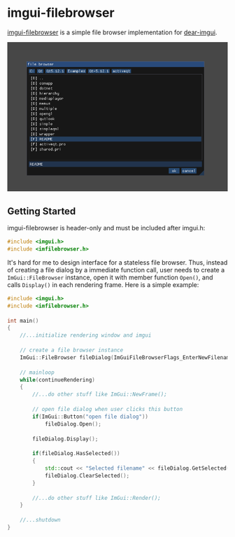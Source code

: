 # imgui-filebrowser

[imgui-filebrowser](https://github.com/AirGuanZ/imgui-filebrowser) is a simple file browser implementation for [dear-imgui](https://github.com/ocornut/imgui).

![IMG](./screenshots/0.png)

## Getting Started

imgui-filebrowser is header-only and must be included after imgui.h:

```cpp
#include <imgui.h>
#include <imfilebrowser.h>
```

It's hard for me to design interface for a stateless file browser. Thus, instead of creating a file dialog by a immediate function call, user needs to create a `ImGui::FileBrowser` instance, open it with member function `Open()`, and calls `Display()` in each rendering frame. Here is a simple example:

```cpp
#include <imgui.h>
#include <imfilebrowser.h>

int main()
{
    //...initialize rendering window and imgui
    
    // create a file browser instance
    ImGui::FileBrowser fileDialog(ImGuiFileBrowserFlags_EnterNewFilename);
    
    // mainloop
    while(continueRendering)
    {
        //...do other stuff like ImGui::NewFrame();
        
        // open file dialog when user clicks this button
        if(ImGui::Button("open file dialog"))
            fileDialog.Open();
        
        fileDialog.Display();
        
        if(fileDialog.HasSelected())
        {
            std::cout << "Selected filename" << fileDialog.GetSelected() << std::endl;
            fileDialog.ClearSelected();
        }
        
        //...do other stuff like ImGui::Render();
    }
    
    //...shutdown
}
```

